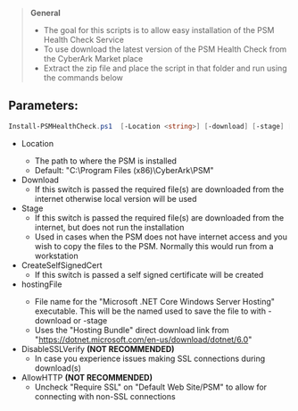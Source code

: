 > **General**
> - The goal for this scripts is to allow easy installation of the PSM Health Check Service
> - To use download the latest version of the PSM Health Check from the CyberArk Market place
> - Extract the zip file and place the script in that folder and run using the commands below
## Parameters:
```powershell
Install-PSMHealthCheck.ps1  [-Location <string>] [-download] [-stage] [-hostingFile <string>] [-DisableSSLVerify] [<CommonParameters>]

```
- Location <string>
	- The path to where the PSM is installed
    - Default: "C:\Program Files (x86)\CyberArk\PSM"
- Download
    - If this switch is passed the required file(s) are downloaded from the internet otherwise local version will be used
- Stage
    - If this switch is passed the required file(s) are downloaded from the internet, but does not run the installation
    - Used in cases when the PSM does not have internet access and you wish to copy the files to the PSM. Normally this would run from a workstation
- CreateSelfSignedCert
    - If this switch is passed a self signed certificate will be created
- hostingFile <String>
    - File name for the "Microsoft .NET Core Windows Server Hosting" executable. This will be the named used to save the file to with -download or -stage
    - Uses the "Hosting Bundle" direct download link from "https://dotnet.microsoft.com/en-us/download/dotnet/6.0"
- DisableSSLVerify
	**(NOT RECOMMENDED)**
	- In case you experience issues making SSL connections during download(s)
- AllowHTTP
	**(NOT RECOMMENDED)**
	- Uncheck "Require SSL" on "Default Web Site/PSM" to allow for connecting with non-SSL connections
